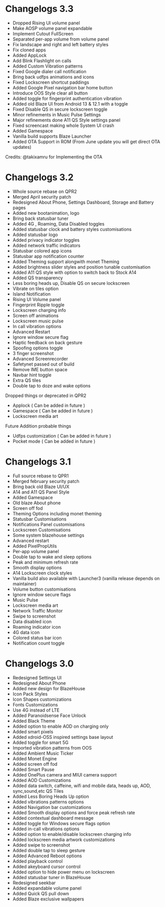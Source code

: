 # Changelogs 3.3
- Dropped Rising UI volume panel
- Make AOSP volume panel expandable
- Implement Cutout FullScreen
- Separated per-app volume from volume panel
- Fix landscape and right and left battery styles
- Fix cloned apps
- Added AppLock
- Add Blink Flashlight on calls
- Added Custom Vibration patterns
- Fixed Google dialer call notification
- Bring back udfps animations and icons
- Fixed Lockscreen shortcut paddings
- Added Google Pixel navigation bar home button
- Introduce OOS Style clear all button
- Added toggle for fingerprint authentication vibration
- Added old Blaze UI from Android 13 & 12.1 with a toggle
- Fixed Disable QS in secure lockscreen toggle
- Minor refinements in Music Pulse Settings
- Major refinements done A11 QS Style settings panel
- Fixed screencast making whole System UI crash
- Added Gamespace
- Vanilla build supports Blaze Launcher
- Added OTA Support in ROM (From June update you will get direct OTA updates)

Credits:
@takixamru for Implementing the OTA

# Changelogs 3.2
- Whole source rebase on QPR2
- Merged April security patch 
- Redesigned About Phone, Settings Dashboard, Storage and Battery pages
- Added new bootanimation, logo
- Bring back statusbar tuner
- Added 4G , Roaming, Data Disabled toggles 
- Added statusbar clock and battery styles customisations
- Added statusbar logo
- Added privacy indicator toggles
- Added network traffic indicators
- Statusbar colored app icons
- Statusbar app notification counter
- Added Theming support alongwith monet Theming
- Added brightness slider styles and position tunable customisation
- Added A11 QS style with option to switch back to Stock A14
- Added QS transparency
- Less boring heads up, Disable QS on secure lockscreen 
- Vibrate on tiles option
- Island Notification
- Rising UI Volume panel 
- Fingerprint Ripple toggle 
- Lockscreen charging info
- Screen off animations
- Lockscreen music pulse
- In call vibration options
- Advanced Restart
- Ignore window secure flag
- Haptic feedback on back gesture 
- Spoofing options toggle 
- 3 finger screenshot
- Advanced Screenrecorder
- Safetynet passed out of build
- Remove IME button space 
- Navbar hint toggle
- Extra QS tiles
- Double tap to doze and wake options

Dropped things or deprecated in QPR2
- Applock ( Can be added in future )
- Gamespace ( Can be added in future )
- Lockscreen media art

Future Addition probable things 
- Udfps customization ( Can be added in future )
- Pocket mode ( Can be added in future )

# Changelogs 3.1
- Full source rebase to QPR1
- Merged february security patch
- Bring back old Blaze UI/UX
- A14 and A11 QS Panel Style
- Added Gamespace
- Old blaze About phone
- Screen off fod
- Theming Options including monet theming
- Statusbar Customisations
- Notifications Panel customisations
- Lockscreen Customisations
- Some system blazehouse settings
- Advanced restart
- Added PixelPropUtils
- Per-app volume panel
- Double tap to wake and sleep options
- Peak and minimum refresh rate
- Smooth display options
- A14 Lockscreen clock styles
- Vanilla build also available with Launcher3 (vanilla release depends on maintainer)
- Volume button customisations
- Ignore window secure flags
- Music Pulse
- Lockscreen media art
- Network Traffic Monitor
- Swipe to screenshot
- Data disabled icon
- Roaming indicator icon
- 4G data icon
- Colored status bar icon
- Notification count toggle

# Changelogs 3.0
- Redesigned Settings UI
- Redesigned About Phone 
- Added new design for BlazeHouse
- Icon Pack Styles
- Icon Shapes customizations
- Fonts Customizations
- Use 4G instead of LTE
- Added Paranoidsense Face Unlock
- Added Black Theme
- Added option to enable AOD on charging only
- Added smart pixels
- Added xdroid-OSS inspired settings base layout
- Added toggle for smart 5G
- Imported vibration patterns from OOS
- Added Ambient Music Ticker
- Added Monet Engine
- Added screen off fod
- Added Smart Pause
- Added OnePlus camera and MIUI camera support
- Added AOD Customizations
- Added data switch, caffeine, wifi and mobile data, heads up, AOD, sync,sound,etc QS Tiles
- Added Less Boring Heads Up option
- Added vibrations patterns options
- Added Navigation bar customizations 
- Added Smooth display options and force peak refresh rate
- Added contextual dashboard message
- Added toggle for Windows secure flags option
- Added in-call vibrations options
- Added option to enable/disable lockscreen charging info
- Added lockscreen media artwork customizations
- Added swipe to screenshot
- Added double tap to sleep gesture
- Added Advanced Reboot options
- Added playback control
- Added akeyboard cursor control
- Added option to hide power menu on lockscreen
- Added statusbar tuner in BlazeHouse
- Redesigned seekbar
- Added expandable volume panel
- Added Quick QS pull down
- Added Blaze exclusive wallpapers

